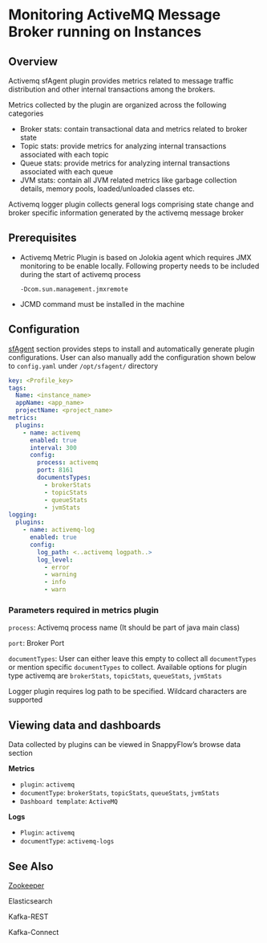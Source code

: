 # Monitoring ActiveMQ Message Broker running on Instances

## Overview

Activemq sfAgent plugin provides metrics related to message traffic distribution and other internal transactions among the brokers. 

Metrics collected by the plugin are organized across the following categories

- Broker stats: contain transactional data and metrics related to broker state
- Topic stats: provide metrics for analyzing internal transactions associated with each topic
- Queue stats: provide metrics for analyzing internal transactions associated with each queue
- JVM stats: contain all JVM related metrics like garbage collection details, memory pools, loaded/unloaded classes etc.

Activemq logger plugin collects general logs comprising state change and broker specific information generated by the activemq message broker

## Prerequisites

- Activemq Metric Plugin is based on Jolokia agent which requires JMX monitoring to be enable locally. Following property needs to be included during the start of activemq process

  ```
  -Dcom.sun.management.jmxremote
  ```

- JCMD command must be installed in the machine

## Configuration

[sfAgent](/docs/quick_start/getting_started/#sfagent) section provides steps to install and automatically generate plugin configurations.  User can also manually add the configuration shown below to `config.yaml` under `/opt/sfagent/` directory

```yaml
key: <Profile_key>
tags:
  Name: <instance_name>
  appName: <app_name>
  projectName: <project_name>
metrics:
  plugins:
    - name: activemq
      enabled: true
      interval: 300
      config:
        process: activemq
        port: 8161
        documentsTypes:
          - brokerStats
          - topicStats
          - queueStats
          - jvmStats
logging:
  plugins:
    - name: activemq-log
      enabled: true
      config:
        log_path: <..activemq logpath..>
        log_level:
          - error
          - warning
          - info
          - warn
```

### Parameters required in metrics plugin

`process`: Activemq process name (It should be part of java main class)

`port`: Broker Port

`documentTypes`: User can either leave this empty to collect all `documentTypes` or mention specific `documentTypes` to collect. Available options for plugin type activemq are `brokerStats`, `topicStats`, `queueStats`, `jvmStats`

Logger plugin requires log path to be specified. Wildcard characters are supported

## Viewing data and dashboards

Data collected by plugins can be viewed in SnappyFlow’s browse data section 

**Metrics**

- `plugin`: `activemq`
- `documentType`: `brokerStats`, `topicStats`, `queueStats`, `jvmStats` 
- `Dashboard template`: `ActiveMQ`

**Logs**

- `Plugin`: `activemq`
- `documentType`: `activemq-logs`

## See Also

[Zookeeper](/docs/integrations/zookeeper)

Elasticsearch

Kafka-REST

Kafka-Connect